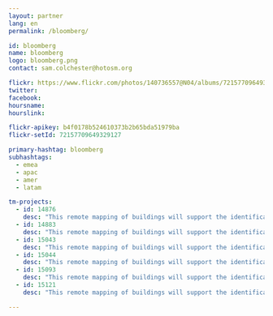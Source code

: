 ```yaml
---
layout: partner
lang: en
permalink: /bloomberg/

id: bloomberg
name: bloomberg
logo: bloomberg.png
contact: sam.colchester@hotosm.org

flickr: https://www.flickr.com/photos/140736557@N04/albums/72157709649329127
twitter: 
facebook: 
hoursname:
hourslink:

flickr-apikey: b4f0178b524610373b2b65bda51979ba
flickr-setId: 72157709649329127

primary-hashtag: bloomberg
subhashtags:
  - emea
  - apac
  - amer
  - latam

tm-projects:
  - id: 14876
    desc: "This remote mapping of buildings will support the identification and characterization of settlements, as well as the implementation of planned activities and largely the generation of data for humanitarian activities."
  - id: 14883
    desc: "This remote mapping of buildings will support the identification and characterization of settlements, as well as the implementation of planned activities and largely the generation of data for humanitarian activities."
  - id: 15043
    desc: "This remote mapping of buildings will support the identification and characterization of settlements, as well as the implementation of planned activities and largely the generation of data for humanitarian activities."
  - id: 15044
    desc: "This remote mapping of buildings will support the identification and characterization of settlements, as well as the implementation of planned activities and largely the generation of data for humanitarian activities."
  - id: 15093
    desc: "This remote mapping of buildings will support the identification and characterization of settlements, as well as the implementation of planned activities and largely the generation of data for humanitarian activities."
  - id: 15121
    desc: "This remote mapping of buildings will support the identification and characterization of settlements, as well as the implementation of planned activities and largely the generation of data for humanitarian activities."

---
```

